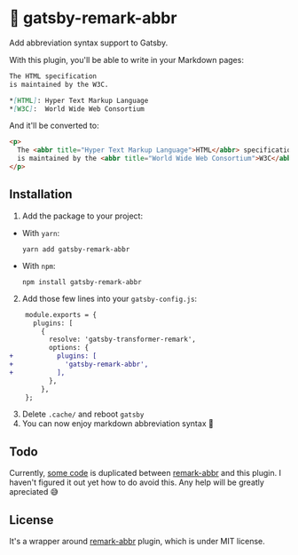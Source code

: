 🎩 gatsby-remark-abbr
======

Add abbreviation syntax support to Gatsby.

With this plugin, you'll be able to write in your Markdown pages:

```markdown
The HTML specification
is maintained by the W3C.

*[HTML]: Hyper Text Markup Language
*[W3C]:  World Wide Web Consortium
```

And it'll be converted to:

```html
<p>
  The <abbr title="Hyper Text Markup Language">HTML</abbr> specification
  is maintained by the <abbr title="World Wide Web Consortium">W3C</abbr>.
</p>
```


## Installation

1. Add the package to your project:
  - With `yarn`:
    ```shell
    yarn add gatsby-remark-abbr
    ```
  - With `npm`:
    ```shell
    npm install gatsby-remark-abbr
    ```

2. Add those few lines into your `gatsby-config.js`:
  ```diff
      module.exports = {
        plugins: [
          {
            resolve: 'gatsby-transformer-remark',
            options: {
  +           plugins: [
  +             'gatsby-remark-abbr',
  +           ],
            },
          },
      };
  ```

3. Delete `.cache/` and reboot `gatsby`
4. You can now enjoy markdown abbreviation syntax 🎉


## Todo

Currently, [some code] is duplicated between [remark-abbr] and this plugin. I haven't figured it out yet how to do avoid this. Any help will be greatly apreciated 😅


## License

It's a wrapper around [remark-abbr] plugin, which is under MIT license.

[some code]: src/index.js#L4-L57
[remark-abbr]: https://github.com/zestedesavoir/zmarkdown/tree/master/packages/remark-abbr
